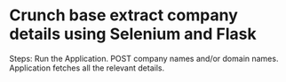 # Crunch base extract company details using Selenium and Flask
Steps:
Run the Application.
POST company names and/or domain names.
Application fetches all the relevant details.
